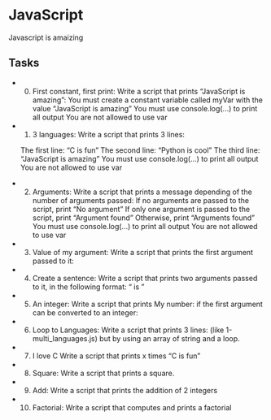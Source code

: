 # JavaScript
Javascript is amaizing

## Tasks
* 0. First constant, first print:
    Write a script that prints “JavaScript is amazing”:
        You must create a constant variable called myVar with the value “JavaScript is amazing”
        You must use console.log(...) to print all output
        You are not allowed to use var

* 1. 3 languages:
    Write a script that prints 3 lines:

    The first line: “C is fun”
    The second line: “Python is cool”
    The third line: “JavaScript is amazing”
    You must use console.log(...) to print all output
    You are not allowed to use var

* 2. Arguments:
    Write a script that prints a message depending of the number of arguments passed:
        If no arguments are passed to the script, print “No argument”
If only one argument is passed to the script, print “Argument found”
Otherwise, print “Arguments found”
You must use console.log(...) to print all output
You are not allowed to use var

* 3. Value of my argument:
    Write a script that prints the first argument passed to it:

* 4. Create a sentence:
    Write a script that prints two arguments passed to it, in the following format: “ is ”

* 5. An integer:
    Write a script that prints My number: <first argument converted in integer> if the first argument can be converted to an integer:

* 6. Loop to Languages:
    Write a script that prints 3 lines: (like 1-multi_languages.js) but by using an array of string and a loop.

* 7. I love C
    Write a script that prints x times “C is fun”

* 8. Square:
    Write a script that prints a square.

* 9. Add:
    Write a script that prints the addition of 2 integers

* 10. Factorial:
    Write a script that computes and prints a factorial
    

